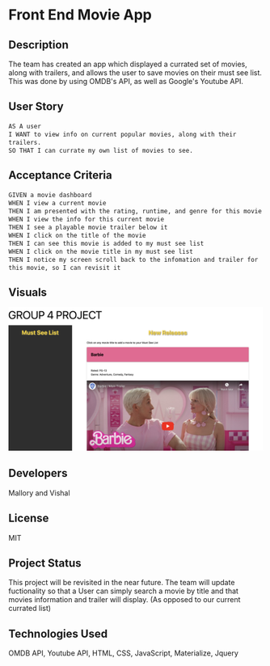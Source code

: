
# Front End Movie App

## Description
The team has created an app which displayed a currated set of movies, along with trailers, and allows the user to save movies on their must see list. This was done by using OMDB's API, as well as Google's Youtube API.

## User Story

```
AS A user
I WANT to view info on current popular movies, along with their trailers.
SO THAT I can currate my own list of movies to see.
```

## Acceptance Criteria

```
GIVEN a movie dashboard
WHEN I view a current movie
THEN I am presented with the rating, runtime, and genre for this movie
WHEN I view the info for this current movie
THEN I see a playable movie trailer below it
WHEN I click on the title of the movie
THEN I can see this movie is added to my must see list
WHEN I click on the movie title in my must see list
THEN I notice my screen scroll back to the infomation and trailer for this movie, so I can revisit it
```

## Visuals

![screenshot of site](https://github.com/VishalManglani7/project-1-front-end/blob/main/assets/Screenshot%202023-09-11%20at%2012.41.31%20PM.png)

## Developers
Mallory and Vishal

## License

MIT

## Project Status

This project will be revisited in the near future. The team will update fuctionality so that a User can simply search a movie by title and that movies information and trailer will display. (As opposed to our current currated list)

## Technologies Used
OMDB API, Youtube API, HTML, CSS, JavaScript, Materialize, Jquery